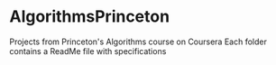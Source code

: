 # AlgorithmsPrinceton
Projects from Princeton's Algorithms course on Coursera
Each folder contains a ReadMe file with specifications 
